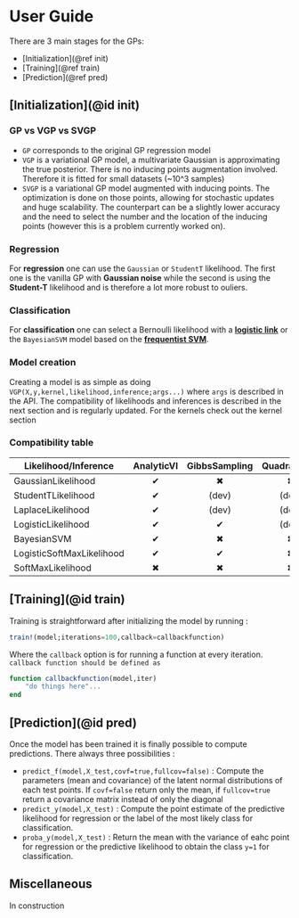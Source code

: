 # User Guide

There are 3 main stages for the GPs:

- [Initialization](@ref init)
- [Training](@ref train)
- [Prediction](@ref pred)

## [Initialization](@id init)

### GP vs VGP vs SVGP

- `GP` corresponds to the original GP regression model
- `VGP` is a variational GP model, a multivariate Gaussian is approximating the true posterior. There is no inducing points augmentation involved. Therefore it is fitted for small datasets (~10^3 samples)
- `SVGP` is a variational GP model augmented with inducing points. The optimization is done on those points, allowing for stochastic updates and huge scalability. The counterpart can be a slightly lower accuracy and the need to select the number and the location of the inducing points (however this is a problem currently worked on).

### Regression

For **regression** one can use the `Gaussian` or `StudentT` likelihood. The first one is the vanilla GP with **Gaussian noise** while the second is using the __Student-T__ likelihood and is therefore a lot more robust to ouliers.

### Classification

For **classification** one can select a Bernoulli likelihood with a [**logistic link**](https://en.wikipedia.org/wiki/Logistic_function) or the `BayesianSVM` model based on the [**frequentist SVM**](https://en.wikipedia.org/wiki/Support_vector_machine#Bayesian_SVM).

### Model creation

Creating a model is as simple as doing `VGP(X,y,kernel,likelihood,inference;args...)` where `args` is described in the API. The compatibility of likelihoods and inferences is described in the next section and is regularly updated. For the kernels check out the kernel section

### Compatibility table

| Likelihood/Inference | AnalyticVI | GibbsSampling | QuadratureVI | MCMCIntegrationVI |
| --- | :-: | :-: | :-: | :-: |
| GaussianLikelihood   | ✔  | ✖  | ✖ | ✖  |
| StudentTLikelihood   | ✔  | (dev)  | (dev) | ✖  |
| LaplaceLikelihood   | ✔ | (dev) | (dev) | ✖ |
| LogisticLikelihood   | ✔  | ✔  | (dev) | ✖  |
| BayesianSVM   | ✔  | ✖  | ✖ | ✖  |
| LogisticSoftMaxLikelihood   | ✔  | ✔  | ✖ | (dev)  |
| SoftMaxLikelihood   | ✖  |  ✖  | ✖  | (dev)  |


## [Training](@id train)

Training is straightforward after initializing the model by running :
```julia
train!(model;iterations=100,callback=callbackfunction)
```
Where the `callback` option is for running a function at every iteration. `callback function should be defined as`
```julia
function callbackfunction(model,iter)
    "do things here"...
end
```

## [Prediction](@id pred)

Once the model has been trained it is finally possible to compute predictions. There always three possibilities :

- `predict_f(model,X_test,covf=true,fullcov=false)` : Compute the parameters (mean and covariance) of the latent normal distributions of each test points. If `covf=false` return only the mean, if `fullcov=true` return a covariance matrix instead of only the diagonal
- `predict_y(model,X_test)` : Compute the point estimate of the predictive likelihood for regression or the label of the most likely class for classification.
- `proba_y(model,X_test)` : Return the mean with the variance of eahc point for regression or the predictive likelihood to obtain the class `y=1` for classification.

## Miscellaneous

In construction
<!-- ### Saving/Loading models

Once a model has been trained it is possible to save its state in a file by using  `save_trained_model(filename,model)`, a partial version of the file will be save in `filename`.

It is then possible to reload this file by using `load_trained_model(filename)`. **!!!However note that it will not be possible to train the model further!!!** This function is only meant to do further predictions.

### Pre-made callback functions

There is one (for now) premade function to return a a MVHistory object and callback function for the training of binary classification problems.
The callback will store the ELBO and the variational parameters at every iterations included in iter_points
If X_test and y_test are provided it will also store the test accuracy and the mean and median test loglikelihood -->
